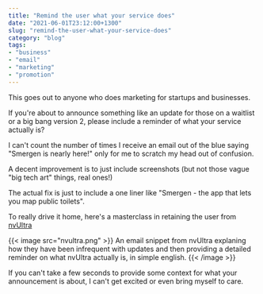 ```yaml
---
title: "Remind the user what your service does"
date: "2021-06-01T23:12:00+1300"
slug: "remind-the-user-what-your-service-does"
category: "blog"
tags:
- "business"
- "email"
- "marketing"
- "promotion"
---
```


This goes out to anyone who does marketing for startups and businesses.

If you're about to announce something like an update for those on a waitlist or a big bang version 2, please include a reminder of what your service actually is?

I can't count the number of times I receive an email out of the blue saying "Smergen is nearly here!" only for me to scratch my head out of confusion.

A decent improvement is to just include screenshots (but not those vague "big tech art" things, real ones!)

The actual fix is just to include a one liner like "Smergen - the app that lets you map public toilets".

To really drive it home, here's a masterclass in retaining the user from [nvUltra](https://nvultra.com)

{{< image src="nvultra.png" >}}
An email snippet from nvUltra explaning how they have been infrequent with updates and then providing a detailed reminder on what nvUltra actually is, in simple english.
{{< /image >}}

If you can't take a few seconds to provide some context for what your announcement is about, I can't get excited or even bring myself to care.
